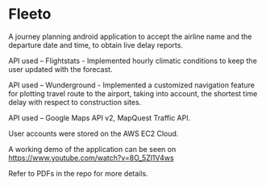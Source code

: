 # Fleeto
A journey planning android application to accept the airline name and the departure date and time, to obtain live delay reports. 

API used – Flightstats - Implemented hourly climatic conditions to keep the user updated with the forecast. 

API used – Wunderground - Implemented a customized navigation feature for plotting travel route to the airport, taking into account, the shortest time  delay with respect to   construction sites. 

API used – Google Maps API v2, MapQuest Traffic API. 

User accounts were stored on the AWS EC2 Cloud.

A working demo of the application can be seen on https://www.youtube.com/watch?v=8O_5Zl1V4ws

Refer to PDFs in the repo for more details. 